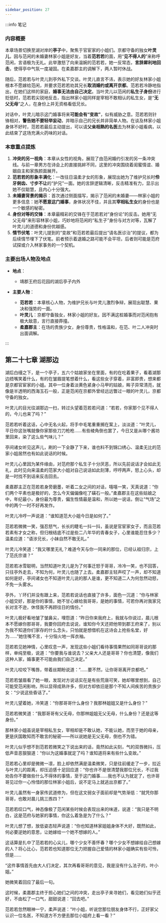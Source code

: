 ```yaml
---
sidebar_position: 27
---
```


:::info 笔记

### 内容概要

本章场景切换至湖对岸的**亭子**中，聚焦于官宦家的小姐们。京都守备的独女**叶灵儿**，因与范闲的未婚妻林家小姐是好友，当着**范若若**的面，用“**见不得人的**”来称呼范闲，言语极为无礼。此举激怒了向来温婉的范若若，她一反常态，**言辞犀利地回击**，使得亭中气氛一度凝固。在柔嘉郡主的调解下，两人暂时休战。

随后，范若若与叶灵儿到亭外私下交谈。叶灵儿直言不讳，表示她的好友林家小姐根本不愿嫁给范闲，并要求范若若劝其兄长**取消婚约或离开京都**。范若若冷静地指出，在她们这样的家庭，**婚事无法由自己决定**。当叶灵儿以范闲的**私生子身份**进行贬低时，范若若尖锐地反击，指出林家小姐同样是宰相不敢相认的私生女，是“**无父无母**”之人，在身份上并无资格看低兄长。

对话中，叶灵儿暗示这门婚事将来**可能会有“变故”**，似有威胁之意。范若若则针锋相对，**警告她不要轻举妄动**，并暗示自己的兄长并非简单人物。在谈及林家小姐身体不好时，范若若最后主动提出，可以请**父亲相熟的名医**去为林家小姐看病，以此结束了这场充满火药味的对话。

### 本章重点提炼

1.  **冲突的另一视角**：本章从女性的视角，展现了由范闲婚约引发的另一条冲突线。与前一章男方在诗会上的直接挑衅不同，这里的冲突围绕着闺蜜情谊、婚姻自主和家族颜面展开。
2.  **范若若的形象丰满化**：一改往日温柔才女的形象，展现出她为了维护兄长时**伶牙俐齿、寸步不让**的“护兄”一面。她的言辞逻辑清晰，反击精准有力，显示出她不仅聪慧，且内心十分强大。
3.  **未婚妻背景的揭示**：首次通过侧面描写，揭示了范闲的未婚妻——林家小姐的更多信息：她**不愿意这门婚事**，身体状况不佳，并且其**宰相私生女**的身份也是一个敏感的秘密。
4.  **身份对等的交锋**：本章最精彩的交锋在于范若若对“身份论”的反击。她用“无父无母”来形容林家小姐，巧妙地将范闲的“私生子”身份与对方对等，瓦解了叶灵儿的道德和身份优越感。
5.  **情节伏笔**：叶灵儿提到的“变故”和范若若最后提出“请名医诊治”的提议，都为后续情节埋下了伏笔。前者预示着退婚之路可能不会平坦，后者则可能是范府试探或介入林家事务的一个契机。

### 主要出场人物及地点

*   **地点**：
    *   靖郡王府后花园的湖后亭子内外

*   **主要人物**：
    *   **范若若**：本章核心人物，为维护兄长与叶灵儿激烈争辩，展现出聪慧、果决和强势的一面。
    *   **叶灵儿**：京都守备独女，林家小姐的好友。因不满这桩婚事而对范闲抱有极大敌意，言行直接莽撞。
    *   **柔嘉郡主**：在场的贵族少女，身份尊贵，性格温和，在范、叶二人冲突时出面调解。

:::

## 第二十七章 **湖那边**

湖后白缦之下，是一个亭子，五六个姑娘家坐在里面，有的在吃着果子，看着湖那边捂嘴笑着什么，有的在皱眉提笔想着什么，看这些女子穿着，非富即贵，想来都是京都官宦家的小姐。其中一位身着淡黄色紧身小马甲的姑娘，眸子异常清亮，就像是半透明的西海玉石一般，正是范闲在京都外曾经远远瞥过一眼的叶灵儿，京都守备的独女。

叶灵儿的目光往湖那边一扫，转过头望着范若若问道：“若若，你家那个见不得人的，今儿也来了吗？”

范若若听着这话，心中无名火起，将手中毛笔重重搁在案上，淡淡道：“叶灵儿，平日你这张嘴就像你家那些刀刀枪枪……有些棱角倒也罢了，今日又是从哪个酱坊里回来，染了这么些气味儿？”

亭间诸女听见这声儿，刷的一下全静了下来，谁也料不到锦口绣心、温柔无比的范家小姐居然也有如此说话的时候。

叶灵儿心里因为某件缘由，对范府那个私生子十分厌恶，所以先前说话才会如此无礼，此时见向来温柔的范家大小姐对自己说话如此刻薄，哼哼两声，怒上心头，却是一时找不到话来反击回去。

柔嘉郡主正在范若若身旁磨墨，听着二女之间的对话，嘻嘻一笑，天真说道：“你们两个平素也是极好的，怎么今天偏偏像吃了磺石一般。”柔嘉郡主在这些姑娘之中，年纪最小，身份最为尊贵，偏生性情最是温和，所以她一说话，倒让“气场”之中的两个一时不好再发作。

叶灵儿冷哼一声说道：“谁知道范大小姐今日是如何了。”

范若若微微一笑，强忍怒气，长长的睫毛一抖一抖，虽说是官宦家女子，而且范若若素有才女之称，但归根结底不过是些二八年华的青春女子，心里谁能忍住多少？温柔应道：“语涉兄长，小妹自然不敢无礼。”

叶灵儿冷笑道：“我又哪里无礼？难道今天与你一同来的那位，已经认祖归宗，上了范氏宗谱？”

范若若冰雪聪明，当然知道叶灵儿是为了何事迁怒于哥哥，冷冷一笑，也不回答，只往亭外走去，不知为何，叶灵儿也随了上去。柔嘉郡主轻声哎了一声，却不知道如何是好，亭间诸女也不知道叶灵儿说的那人是谁，更不知道二人为何忽然动怒，不免一头雾水。

亭外，丫环们并没有跟上来，范若若说话也直接了许多，面色一沉道：“你与林家小姐交好，那是你的事情，她不甘心嫁给我哥哥，是她的事情，可若你再对我家兄长对言不逊，休怪我不再顾往日的情份。”

叶灵儿极好看地皱了皱鼻尖，埋怨道：“昨日你来我府上，我就与你说过，晨儿根本不愿嫁你那哥哥，我要你回府去说说，谁知你今天还把他带到郡王府来了，别以为我不知道你们家存的什么念头，只怕就是想借机在这诗会上抢些名堂，好为……”她住嘴不言，十分恼火地一挥衣袖。

范若若见她神情，心里叹息一声，发现这些小姐们看待事情果然如同哥哥说的那样，单纯至极，说道：“你要我与谁说去？父亲大人还是哥哥？你也清楚，像我们这种人家，婚事更不可能由我们自己决定。”

叶灵儿咬咬下嘴唇，带着丝期盼说道：“……要不然，让你哥哥离开京都吧。”

范若若皱眉看了她一眼，发现对方说话实在是有些荒唐可笑，她却哪里想到，自己可能受范闲影响，所以显得成熟许多，但对方却依旧是那个不知人间疾苦的贵族少女：“少说这些昏话了。”

叶灵儿望着她，冷笑道：“你那哥哥什么身份？我那林姐姐又是什么身份？”

范若若微笑道：“我那哥哥有父无母，你那林姐姐无父无母，什么身份？还是这等身份。”

那林家小姐虽说是宰相私生女，宰相却是不敢认她，不能认她，而至于她的母亲，更是庆国敢知而不敢言的秘密——所以说她是无父无母，倒也不为错。

叶灵儿似乎想不到范若若微笑之下说出来的话，竟然如此尖刻，气的双唇微抖，压低声音恶狠狠道：“你以为这婚事就定了吗？谁知道将来有些什么变故。”

范若若心里却是微微一凛，脸上却依然满是温柔微笑，只是往前缓走了一步，拉近与叶灵儿的距离，却压迫感十足回应道：“你也许不是很清楚我那位兄长，不过我劝告你不要做些什么不得体的事情，至于这门婚事……我也不认为就定了，也许哥哥见过你一心怜惜的那位林家小姐后，说不定马上就逃出京都了。”

叶灵儿虽然有一身家传武道修为，但在这文弱女子面前却是气势渐低：“就凭你那哥哥，也敢对晨儿挑三拣四？”

范若若叹口气，神态像极了范闲某些时候会表现出来的味道，说道：“我只是不明白，这是范府与她家的事情，你这么着急是为了什么？”

叶灵儿想了想，放低姿态轻声说道：“你也知道林家姐姐身体不大好，既然如此，何必要逆她的意思，让她嫁给一个她不想嫁的人。”

这话算是扎中了范若若的心尖儿，哪个少女不善怀春？哪个少女不想嫁给自己想嫁的人？将心比心，范若若也知道那位无力把握自己爱情的林家小姐确实有些可怜，但是……

“这件事情首先由大人们决定，其次再看哥哥的意见，我是没有什么法子的，叶小姐。”

她微笑着回应了最后一句。

这时候，柔嘉郡主终于担心她们之间的冲突，走出亭子来寻她们，看见她们似乎还好，不由松了一口气，甜甜说道：“回去吧。”

范若若忽然眼神一宁，柔声说道：“叶小姐，听说您那位朋友身体不行，正好家父认识一位名医，不知道方不方便去那位小姐府上看一看？”

